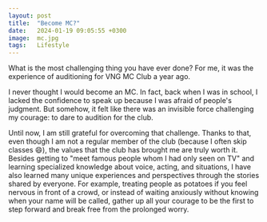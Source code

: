 ```yaml
---
layout: post
title:  "Become MC?"
date:   2024-01-19 09:05:55 +0300
image:  mc.jpg
tags:   Lifestyle
---
```


What is the most challenging thing you have ever done? For me, it was the experience of auditioning for VNG MC Club a year ago.

I never thought I would become an MC. In fact, back when I was in school, I lacked the confidence to speak up because I was afraid of people's judgment. But somehow, it felt like there was an invisible force challenging my courage: to dare to audition for the club.

Until now, I am still grateful for overcoming that challenge. Thanks to that, even though I am not a regular member of the club (because I often skip classes 😄), the values that the club has brought me are truly worth it. Besides getting to "meet famous people whom I had only seen on TV" and learning specialized knowledge about voice, acting, and situations, I have also learned many unique experiences and perspectives through the stories shared by everyone. For example, treating people as potatoes if you feel nervous in front of a crowd, or instead of waiting anxiously without knowing when your name will be called, gather up all your courage to be the first to step forward and break free from the prolonged worry.